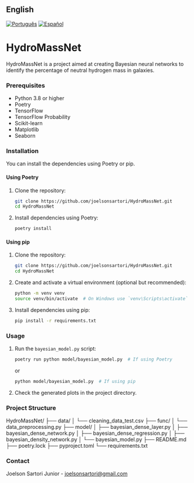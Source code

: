 ## English

[![Português](https://img.shields.io/badge/lang-Português-green)](README.pt.md)
[![Español](https://img.shields.io/badge/lang-Español-red)](README.es.md)

# HydroMassNet

HydroMassNet is a project aimed at creating Bayesian neural networks to identify the percentage of neutral hydrogen mass in galaxies.

### Prerequisites

- Python 3.8 or higher
- Poetry
- TensorFlow
- TensorFlow Probability
- Scikit-learn
- Matplotlib
- Seaborn

### Installation

You can install the dependencies using Poetry or pip.

#### Using Poetry

1. Clone the repository:
    ```bash
    git clone https://github.com/joelsonsartori/HydroMassNet.git
    cd HydroMassNet
    ```

2. Install dependencies using Poetry:
    ```bash
    poetry install
    ```

#### Using pip

1. Clone the repository:
    ```bash
    git clone https://github.com/joelsonsartori/HydroMassNet.git
    cd HydroMassNet
    ```

2. Create and activate a virtual environment (optional but recommended):
    ```bash
    python -m venv venv
    source venv/bin/activate  # On Windows use `venv\Scripts\activate`
    ```

3. Install dependencies using pip:
    ```bash
    pip install -r requirements.txt
    ```

### Usage

1. Run the `bayesian_model.py` script:
    ```bash
    poetry run python model/bayesian_model.py  # If using Poetry
    ```

    or

    ```bash
    python model/bayesian_model.py  # If using pip
    ```

2. Check the generated plots in the project directory.

### Project Structure
HydroMassNet/
├── data/
│ └── cleaning_data_test.csv
├── func/
│ └── data_preprocessing.py
├── model/
│ ├── bayesian_dense_layer.py
│ ├── bayesian_dense_network.py
│ ├── bayesian_dense_regression.py
│ ├── bayesian_density_network.py
│ └── bayesian_model.py
├── README.md
├── poetry.lock
├── pyproject.toml
└── requirements.txt


### Contact

Joelson Sartori Junior - [joelsonsartori@gmail.com](mailto:joelsonsartori@gmail.com)
